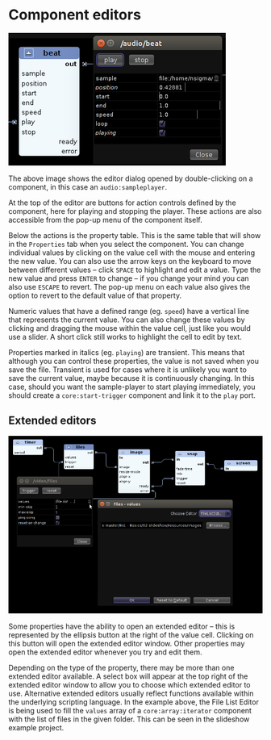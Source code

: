 # Component editors

![Component editor for audio:sampleplayer](img/audio-beat.png)

The above image shows the editor dialog opened by double-clicking on a component, in this case an `audio:sampleplayer`.

At the top of the editor are buttons for action controls defined by the component, here for playing and stopping the player. These actions are also accessible from the pop-up menu of the component itself.

Below the actions is the property table. This is the same table that will show in the `Properties` tab when you select the component. You can change individual values by clicking on the value cell with the mouse and entering the new value. You can also use the arrow keys on the keyboard to move between different values – click `SPACE` to highlight and edit a value. Type the new value and press `ENTER` to change – if you change your mind you can also use `ESCAPE` to revert. The pop-up menu on each value also gives the option to revert to the default value of that property.

Numeric values that have a defined range (eg. `speed`) have a vertical line that represents the current value. You can also change these values by clicking and dragging the mouse within the value cell, just like you would use a slider. A short click still works to highlight the cell to edit by text.

Properties marked in italics (eg. `playing`) are transient. This means that although you can control these properties, the value is not saved when you save the file. Transient is used for cases where it is unlikely you want to save the current value, maybe because it is continuously changing. In this case, should you want the sample-player to start playing immediately, you should create a `core:start-trigger` component and link it to the `play` port.

## Extended editors

![Extended editor for file list](img/extended-editor.png)

Some properties have the ability to open an extended editor – this is represented by the ellipsis button at the right of the value cell. Clicking on this button will open the extended editor window. Other properties may open the extended editor whenever you try and edit them.

Depending on the type of the property, there may be more than one extended editor available. A select box will appear at the top right of the extended editor window to allow you to choose which extended editor to use. Alternative extended editors usually reflect functions available within the underlying scripting language. In the example above, the File List Editor is being used to fill the `values` array of a `core:array:iterator` component with the list of files in the given folder. This can be seen in the slideshow example project.


